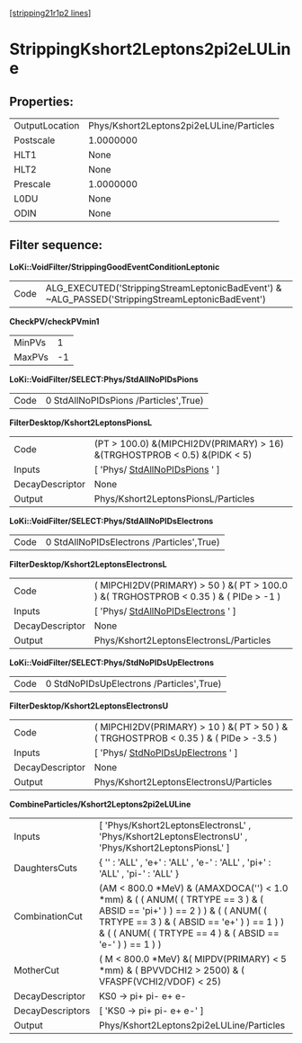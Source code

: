 [[stripping21r1p2 lines]](./stripping21r1p2-index)

# StrippingKshort2Leptons2pi2eLULine

## Properties:

|                |                                          |
|----------------|------------------------------------------|
| OutputLocation | Phys/Kshort2Leptons2pi2eLULine/Particles |
| Postscale      | 1.0000000                                |
| HLT1           | None                                     |
| HLT2           | None                                     |
| Prescale       | 1.0000000                                |
| L0DU           | None                                     |
| ODIN           | None                                     |

## Filter sequence:

**LoKi::VoidFilter/StrippingGoodEventConditionLeptonic**

|      |                                                                                                   |
|------|---------------------------------------------------------------------------------------------------|
| Code | ALG_EXECUTED('StrippingStreamLeptonicBadEvent') & \~ALG_PASSED('StrippingStreamLeptonicBadEvent') |

**CheckPV/checkPVmin1**

|        |     |
|--------|-----|
| MinPVs | 1   |
| MaxPVs | -1  |

**LoKi::VoidFilter/SELECT:Phys/StdAllNoPIDsPions**

|      |                                       |
|------|---------------------------------------|
| Code | 0 StdAllNoPIDsPions /Particles',True) |

**FilterDesktop/Kshort2LeptonsPionsL**

|                 |                                                                              |
|-----------------|------------------------------------------------------------------------------|
| Code            | (PT \> 100.0) &(MIPCHI2DV(PRIMARY) \> 16) &(TRGHOSTPROB \< 0.5) &(PIDK \< 5) |
| Inputs          | [ 'Phys/ [StdAllNoPIDsPions](./stripping21r1p2-stdallnopidspions) ' ]      |
| DecayDescriptor | None                                                                         |
| Output          | Phys/Kshort2LeptonsPionsL/Particles                                          |

**LoKi::VoidFilter/SELECT:Phys/StdAllNoPIDsElectrons**

|      |                                           |
|------|-------------------------------------------|
| Code | 0 StdAllNoPIDsElectrons /Particles',True) |

**FilterDesktop/Kshort2LeptonsElectronsL**

|                 |                                                                                         |
|-----------------|-----------------------------------------------------------------------------------------|
| Code            | ( MIPCHI2DV(PRIMARY) \> 50 ) &( PT \> 100.0 ) &( TRGHOSTPROB \< 0.35 ) & ( PIDe \> -1 ) |
| Inputs          | [ 'Phys/ [StdAllNoPIDsElectrons](./stripping21r1p2-stdallnopidselectrons) ' ]         |
| DecayDescriptor | None                                                                                    |
| Output          | Phys/Kshort2LeptonsElectronsL/Particles                                                 |

**LoKi::VoidFilter/SELECT:Phys/StdNoPIDsUpElectrons**

|      |                                          |
|------|------------------------------------------|
| Code | 0 StdNoPIDsUpElectrons /Particles',True) |

**FilterDesktop/Kshort2LeptonsElectronsU**

|                 |                                                                                        |
|-----------------|----------------------------------------------------------------------------------------|
| Code            | ( MIPCHI2DV(PRIMARY) \> 10 ) &( PT \> 50 ) &( TRGHOSTPROB \< 0.35 ) & ( PIDe \> -3.5 ) |
| Inputs          | [ 'Phys/ [StdNoPIDsUpElectrons](./stripping21r1p2-stdnopidsupelectrons) ' ]          |
| DecayDescriptor | None                                                                                   |
| Output          | Phys/Kshort2LeptonsElectronsU/Particles                                                |

**CombineParticles/Kshort2Leptons2pi2eLULine**

|                  |                                                                                                                                                                                                                                    |
|------------------|------------------------------------------------------------------------------------------------------------------------------------------------------------------------------------------------------------------------------------|
| Inputs           | [ 'Phys/Kshort2LeptonsElectronsL' , 'Phys/Kshort2LeptonsElectronsU' , 'Phys/Kshort2LeptonsPionsL' ]                                                                                                                              |
| DaughtersCuts    | { '' : 'ALL' , 'e+' : 'ALL' , 'e-' : 'ALL' , 'pi+' : 'ALL' , 'pi-' : 'ALL' }                                                                                                                                                       |
| CombinationCut   | (AM \< 800.0 \*MeV) & (AMAXDOCA('') \< 1.0 \*mm) & ( ( ANUM( ( TRTYPE == 3 ) & ( ABSID == 'pi+' ) ) == 2 ) ) & ( ( ANUM( ( TRTYPE == 3 ) & ( ABSID == 'e+' ) ) == 1 ) ) & ( ( ANUM( ( TRTYPE == 4 ) & ( ABSID == 'e-' ) ) == 1 ) ) |
| MotherCut        | ( M \< 800.0 \*MeV) &( MIPDV(PRIMARY) \< 5 \*mm) & ( BPVVDCHI2 \> 2500) & ( VFASPF(VCHI2/VDOF) \< 25)                                                                                                                              |
| DecayDescriptor  | KS0 -\> pi+ pi- e+ e-                                                                                                                                                                                                              |
| DecayDescriptors | [ 'KS0 -\> pi+ pi- e+ e-' ]                                                                                                                                                                                                      |
| Output           | Phys/Kshort2Leptons2pi2eLULine/Particles                                                                                                                                                                                           |
